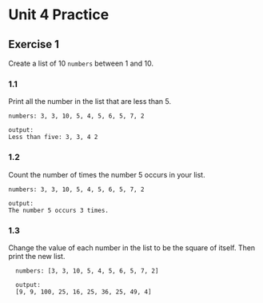 # **Unit 4 Practice**

## **Exercise 1**

Create a list of 10 `numbers` between 1 and 10.

### **1.1**

Print all the number in the list that are less than 5.

    numbers: 3, 3, 10, 5, 4, 5, 6, 5, 7, 2

    output: 
    Less than five: 3, 3, 4 2

### **1.2**
      
Count the number of times the number 5 occurs in your list.

    numbers: 3, 3, 10, 5, 4, 5, 6, 5, 7, 2

    output:
    The number 5 occurs 3 times.

### **1.3**
Change the value of each number in the list to be the square of itself. Then print the new list.

      numbers: [3, 3, 10, 5, 4, 5, 6, 5, 7, 2]

      output:
      [9, 9, 100, 25, 16, 25, 36, 25, 49, 4]

